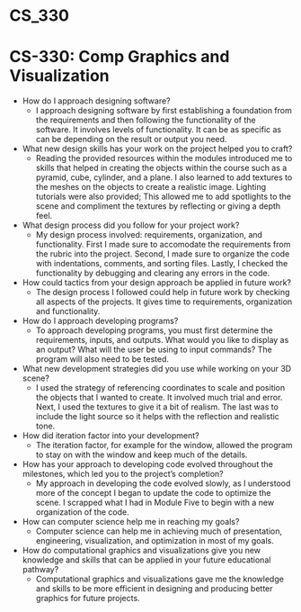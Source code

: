# CS_330
# CS-330: Comp Graphics and Visualization
 - How do I approach designing software?
   - I approach designing software by first establishing a foundation from the requirements and then following the functionality of the software. It involves levels of functionality. It can be as specific as can be depending on the result or output you need.
 - What new design skills has your work on the project helped you to craft?
   - Reading the provided resources within the modules introduced me to skills that helped in creating the objects within the course such as a pyramid, cube, cylinder, and a plane. I also learned to add textures to the meshes on the objects to create a realistic image. Lighting tutorials were also provided; This allowed me to add spotlights to the scene and compliment the textures by reflecting or giving a depth feel.
 - What design process did you follow for your project work?
   - My design process involved: requirements, organization, and functionality. First I made sure to accomodate the requirements from the rubric into the project. Second, I made sure to organize the code with indentations, comments, and sorting files. Lastly, I checked the functionality by debugging and clearing any errors in the code. 
 - How could tactics from your design approach be applied in future work?
   - The design process I followed could help in future work by checking all aspects of the projects. It gives time to requirements, organization and functionality. 
 - How do I approach developing programs?
   - To approach developing programs, you must first determine the requirements, inputs, and outputs. What would you like to display as an output? What will the user be using to input commands? The program will also need to be tested.
 - What new development strategies did you use while working on your 3D scene?
   - I used the strategy of referencing coordinates to scale and position the objects that I wanted to create. It involved much trial and error. Next, I used the textures to give it a bit of realism. The last was to include the light source so it helps with the reflection and realistic tone.
 - How did iteration factor into your development?
   - The iteration factor, for example for the window, allowed the program to stay on with the window and keep much of the details.
 - How has your approach to developing code evolved throughout the milestones, which led you to the project’s completion?
   - My approach in developing the code evolved slowly, as I understood more of the concept I began to update the code to optimize the scene. I scrapped what I had in Module Five to begin with a new organization of the code.
 - How can computer science help me in reaching my goals?
   - Computer science can help me in achieving much of presentation, engineering, visualization, and optimization in most of my goals. 
 - How do computational graphics and visualizations give you new knowledge and skills that can be applied in your future educational pathway?
   - Computational graphics and visualizations gave me the knowledge and skills to be more efficient in designing and producing better graphics for future projects.
